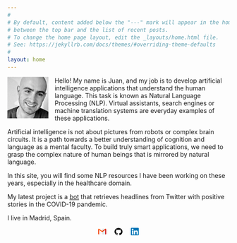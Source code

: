 ```yaml
---
#
# By default, content added below the "---" mark will appear in the home page
# between the top bar and the list of recent posts.
# To change the home page layout, edit the _layouts/home.html file.
# See: https://jekyllrb.com/docs/themes/#overriding-theme-defaults
#
layout: home
---
```


<style>

.company-icon {
	float:left;
	width:3.22rem;
	margin-right:9px;
	vertical-align:text-bottom;
}

</style>

<img src = 'assets/juan-photo.png' style="float:left;width:5.8rem;margin-right:0.9rem"/>

Hello! My name is Juan, and my job is to develop artificial intelligence applications that understand the human language. This task is known as Natural Language Processing (NLP). Virtual assistants, search engines or machine translation systems are everyday examples of these applications. 

Artificial intelligence is not about pictures from robots or complex brain circuits. It is a path towards a better understanding of cognition and language as a mental faculty. To build truly smart applications, we need to grasp the complex nature of human beings that is mirrored by natural language.

In this site, you will find some NLP resources I have been working on these years, especially in the healthcare domain.

My latest project is a <a href="Apps.html">bot</a> that retrieves headlines from Twitter with positive stories in the COVID-19 pandemic.

I live in Madrid, Spain.

<center>

<a href="mailto:&#106;&#110;&#102;&#101;&#114;&#102;&#101;&#114;&#064;&#103;&#109;&#097;&#105;&#108;&#046;&#099;&#111;&#109;"><img title="E-mail" style="width: 1.1rem;" src = 'assets/index/correo-electronico.png'/></a> &nbsp; &nbsp;  <a target="_blank" href="https://github.com/JuanFF"><img title="Github" style="width: 1.1rem;" src = 'assets/index/imagen-de-github.png'/></a> &nbsp; &nbsp; <a target="_blank" href="https://www.linkedin.com/in/juanff/"><img title="LinkedIn" style="width: 1.1rem;" src = 'assets/index/linkedin.png'/></a>

</center>

<br /><br />

